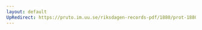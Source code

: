 ```yaml
---
layout: default
UpRedirect: https://pruto.im.uu.se/riksdagen-records-pdf/1880/prot-1880--ak--056/prot-1880--ak--056_057.pdf
---
```

